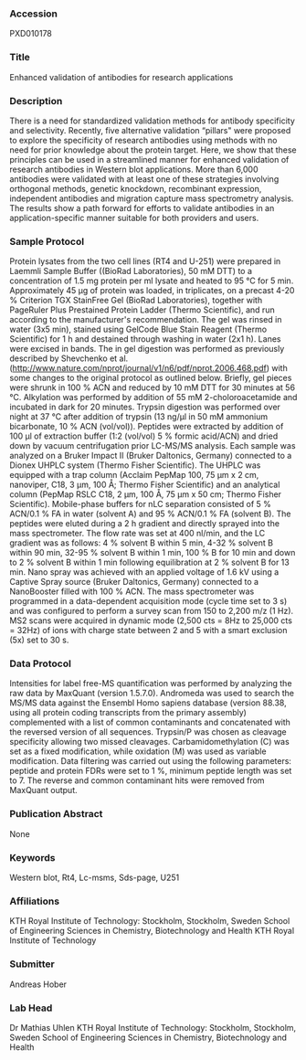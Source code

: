 ### Accession
PXD010178

### Title
Enhanced validation of antibodies for research applications

### Description
There is a need for standardized validation methods for antibody specificity and selectivity. Recently, five alternative validation “pillars" were proposed to explore the specificity of research antibodies using methods with no need for prior knowledge about the protein target. Here, we show that these principles can be used in a streamlined manner for enhanced validation of research antibodies in Western blot applications. More than 6,000 antibodies were validated with at least one of these strategies involving orthogonal methods, genetic knockdown, recombinant expression, independent antibodies and migration capture mass spectrometry analysis. The results show a path forward for efforts to validate antibodies in an application-specific manner suitable for both providers and users.

### Sample Protocol
Protein lysates from the two cell lines (RT4 and U-251) were prepared in Laemmli Sample Buffer ((BioRad Laboratories), 50 mM DTT) to a concentration of 1.5 mg protein per ml lysate and heated to 95 °C for 5 min. Approximately 45 µg of protein was loaded, in triplicates, on a precast 4-20 % Criterion TGX StainFree Gel (BioRad Laboratories), together with PageRuler Plus Prestained Protein Ladder (Thermo Scientific), and run according to the manufacturer's recommendation. The gel was rinsed in water (3x5 min), stained using GelCode Blue Stain Reagent (Thermo Scientific) for 1 h and destained through washing in water (2x1 h). Lanes were excised in bands. The in gel digestion was performed as previously described by Shevchenko et al. (http://www.nature.com/nprot/journal/v1/n6/pdf/nprot.2006.468.pdf) with some changes to the original protocol as outlined below. Briefly, gel pieces were shrunk in 100 % ACN and reduced by 10 mM DTT for 30 minutes at 56 °C. Alkylation was performed by addition of 55 mM 2-choloroacetamide and incubated in dark for 20 minutes. Trypsin digestion was performed over night at 37 °C after addition of trypsin (13 ng/µl in 50 mM ammonium bicarbonate, 10 % ACN (vol/vol)). Peptides were extracted by addition of 100 µl of extraction buffer (1:2 (vol/vol) 5 % formic acid/ACN) and dried down by vacuum centrifugation prior LC-MS/MS analysis. Each sample was analyzed on a Bruker Impact II (Bruker Daltonics, Germany) connected to a Dionex UHPLC system (Thermo Fisher Scientific). The UHPLC was equipped with a trap column (Acclaim PepMap 100, 75 µm x 2 cm, nanoviper, C18, 3 µm, 100 Å; Thermo Fisher Scientific) and an analytical column (PepMap RSLC C18, 2 µm, 100 Å, 75 µm x 50 cm; Thermo Fisher Scientific). Mobile-phase buffers for nLC separation consisted of 5 % ACN/0.1 % FA in water (solvent A) and 95 % ACN/0.1 % FA (solvent B). The peptides were eluted during a 2 h gradient and directly sprayed into the mass spectrometer. The flow rate was set at 400 nl/min, and the LC gradient was as follows: 4 % solvent B within 5 min, 4-32 % solvent B within 90 min, 32-95 % solvent B within 1 min, 100 % B for 10 min and down to 2 % solvent B within 1 min following equilibration at 2 % solvent B for 13 min. Nano spray was achieved with an applied voltage of 1.6 kV using a Captive Spray source (Bruker Daltonics, Germany) connected to a NanoBooster filled with 100 % ACN. The mass spectrometer was programmed in a data-dependent acquisition mode (cycle time set to 3 s) and was configured to perform a survey scan from 150 to 2,200 m/z (1 Hz). MS2 scans were acquired in dynamic mode (2,500 cts = 8Hz to 25,000 cts = 32Hz) of ions with charge state between 2 and 5 with a smart exclusion (5x) set to 30 s.

### Data Protocol
Intensities for label free-MS quantification was performed by analyzing the raw data by MaxQuant (version 1.5.7.0). Andromeda was used to search the MS/MS data against the Ensembl Homo sapiens database (version 88.38, using all protein coding transcripts from the primary assembly) complemented with a list of common contaminants and concatenated with the reversed version of all sequences. Trypsin/P was chosen as cleavage specificity allowing two missed cleavages. Carbamidomethylation (C) was set as a fixed modification, while oxidation (M) was used as variable modification. Data filtering was carried out using the following parameters: peptide and protein FDRs were set to 1 %, minimum peptide length was set to 7. The reverse and common contaminant hits were removed from MaxQuant output.

### Publication Abstract
None

### Keywords
Western blot, Rt4, Lc-msms, Sds-page, U251

### Affiliations
KTH Royal Institute of Technology: Stockholm, Stockholm, Sweden School of Engineering Sciences in Chemistry, Biotechnology and Health
KTH Royal Institute of Technology

### Submitter
Andreas Hober

### Lab Head
Dr Mathias Uhlen
KTH Royal Institute of Technology: Stockholm, Stockholm, Sweden School of Engineering Sciences in Chemistry, Biotechnology and Health


